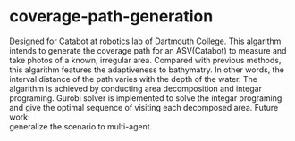 # coverage-path-generation
Designed for Catabot at robotics lab of Dartmouth College. 
This algarithm intends to generate the coverage path for an ASV(Catabot) to measure and take photos of a known, irregular area. Compared with previous methods, this algarithm features the adaptiveness to bathymatry. In other words, the interval distance of the path varies with the depth of the water. The algarithm is achieved by conducting area decomposition and integar programing. Gurobi solver is implemented to solve the integar programing and give the optimal sequence of visiting each decomposed area.
Future work:   
generalize the scenario to multi-agent.
